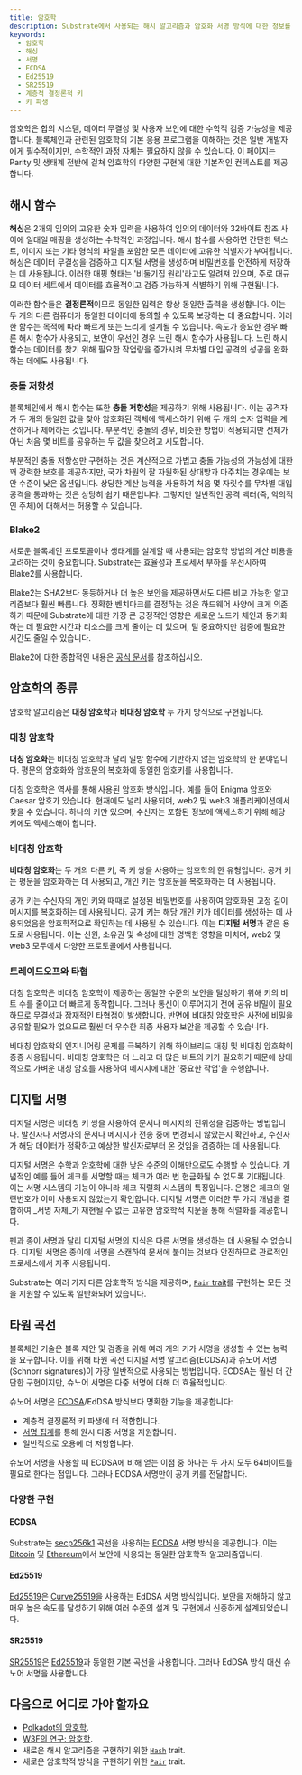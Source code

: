 ```yaml
---
title: 암호학
description: Substrate에서 사용되는 해시 알고리즘과 암호화 서명 방식에 대한 정보를 요약합니다.
keywords:
  - 암호학
  - 해싱
  - 서명
  - ECDSA
  - Ed25519
  - SR25519
  - 계층적 결정론적 키
  - 키 파생
---
```


암호학은 합의 시스템, 데이터 무결성 및 사용자 보안에 대한 수학적 검증 가능성을 제공합니다. 블록체인과 관련된 암호학의 기본 응용 프로그램을 이해하는 것은 일반 개발자에게 필수적이지만, 수학적인 과정 자체는 필요하지 않을 수 있습니다. 이 페이지는 Parity 및 생태계 전반에 걸쳐 암호학의 다양한 구현에 대한 기본적인 컨텍스트를 제공합니다.

## 해시 함수

**해싱**은 2개의 임의의 고유한 숫자 입력을 사용하여 임의의 데이터와 32바이트 참조 사이에 일대일 매핑을 생성하는 수학적인 과정입니다. 해시 함수를 사용하면 간단한 텍스트, 이미지 또는 기타 형식의 파일을 포함한 모든 데이터에 고유한 식별자가 부여됩니다. 해싱은 데이터 무결성을 검증하고 디지털 서명을 생성하며 비밀번호를 안전하게 저장하는 데 사용됩니다. 이러한 매핑 형태는 '비둘기집 원리'라고도 알려져 있으며, 주로 대규모 데이터 세트에서 데이터를 효율적이고 검증 가능하게 식별하기 위해 구현됩니다.

이러한 함수들은 **결정론적**이므로 동일한 입력은 항상 동일한 출력을 생성합니다. 이는 두 개의 다른 컴퓨터가 동일한 데이터에 동의할 수 있도록 보장하는 데 중요합니다. 이러한 함수는 목적에 따라 빠르게 또는 느리게 설계될 수 있습니다. 속도가 중요한 경우 빠른 해시 함수가 사용되고, 보안이 우선인 경우 느린 해시 함수가 사용됩니다. 느린 해시 함수는 데이터를 찾기 위해 필요한 작업량을 증가시켜 무차별 대입 공격의 성공을 완화하는 데에도 사용됩니다.

### 충돌 저항성

블록체인에서 해시 함수는 또한 **충돌 저항성**을 제공하기 위해 사용됩니다. 이는 공격자가 두 개의 동일한 값을 찾아 암호화된 객체에 액세스하기 위해 두 개의 숫자 입력을 계산하거나 제어하는 것입니다. 부분적인 충돌의 경우, 비슷한 방법이 적용되지만 전체가 아닌 처음 몇 비트를 공유하는 두 값을 찾으려고 시도합니다.

부분적인 충돌 저항성만 구현하는 것은 계산적으로 가볍고 충돌 가능성의 가능성에 대한 꽤 강력한 보호를 제공하지만, 국가 차원의 잘 자원화된 상대방과 마주치는 경우에는 보안 수준이 낮은 옵션입니다. 상당한 계산 능력을 사용하여 처음 몇 자릿수를 무차별 대입 공격을 통과하는 것은 상당히 쉽기 때문입니다. 그렇지만 일반적인 공격 벡터(즉, 악의적인 주체)에 대해서는 허용할 수 있습니다.

### Blake2

새로운 블록체인 프로토콜이나 생태계를 설계할 때 사용되는 암호학 방법의 계산 비용을 고려하는 것이 중요합니다. Substrate는 효율성과 프로세서 부하를 우선시하여 Blake2를 사용합니다.

Blake2는 SHA2보다 동등하거나 더 높은 보안을 제공하면서도 다른 비교 가능한 알고리즘보다 훨씬 빠릅니다. 정확한 벤치마크를 결정하는 것은 하드웨어 사양에 크게 의존하기 때문에 Substrate에 대한 가장 큰 긍정적인 영향은 새로운 노드가 체인과 동기화하는 데 필요한 시간과 리소스를 크게 줄이는 데 있으며, 덜 중요하지만 검증에 필요한 시간도 줄일 수 있습니다.

Blake2에 대한 종합적인 내용은 [공식 문서](https://www.blake2.net/blake2.pdf)를 참조하십시오.

## 암호학의 종류

암호학 알고리즘은 **대칭 암호학**과 **비대칭 암호학** 두 가지 방식으로 구현됩니다.

### 대칭 암호학

**대칭 암호화**는 비대칭 암호학과 달리 일방 함수에 기반하지 않는 암호학의 한 분야입니다. 평문의 암호화와 암호문의 복호화에 동일한 암호키를 사용합니다.

대칭 암호학은 역사를 통해 사용된 암호화 방식입니다. 예를 들어 Enigma 암호와 Caesar 암호가 있습니다. 현재에도 널리 사용되며, web2 및 web3 애플리케이션에서 찾을 수 있습니다. 하나의 키만 있으며, 수신자는 포함된 정보에 액세스하기 위해 해당 키에도 액세스해야 합니다.

### 비대칭 암호학

**비대칭 암호화**는 두 개의 다른 키, 즉 키 쌍을 사용하는 암호학의 한 유형입니다. 공개 키는 평문을 암호화하는 데 사용되고, 개인 키는 암호문을 복호화하는 데 사용됩니다.

공개 키는 수신자의 개인 키와 때때로 설정된 비밀번호를 사용하여 암호화된 고정 길이 메시지를 복호화하는 데 사용됩니다. 공개 키는 해당 개인 키가 데이터를 생성하는 데 사용되었음을 암호학적으로 확인하는 데 사용될 수 있습니다. 이는 **디지털 서명**과 같은 용도로 사용됩니다. 이는 신원, 소유권 및 속성에 대한 명백한 영향을 미치며, web2 및 web3 모두에서 다양한 프로토콜에서 사용됩니다.

### 트레이드오프와 타협

대칭 암호학은 비대칭 암호학이 제공하는 동일한 수준의 보안을 달성하기 위해 키의 비트 수를 줄이고 더 빠르게 동작합니다. 그러나 통신이 이루어지기 전에 공유 비밀이 필요하므로 무결성과 잠재적인 타협점이 발생합니다. 반면에 비대칭 암호학은 사전에 비밀을 공유할 필요가 없으므로 훨씬 더 우수한 최종 사용자 보안을 제공할 수 있습니다.

비대칭 암호학의 엔지니어링 문제를 극복하기 위해 하이브리드 대칭 및 비대칭 암호학이 종종 사용됩니다. 비대칭 암호학은 더 느리고 더 많은 비트의 키가 필요하기 때문에 상대적으로 가벼운 대칭 암호를 사용하여 메시지에 대한 '중요한 작업'을 수행합니다.

## 디지털 서명

디지털 서명은 비대칭 키 쌍을 사용하여 문서나 메시지의 진위성을 검증하는 방법입니다. 발신자나 서명자의 문서나 메시지가 전송 중에 변경되지 않았는지 확인하고, 수신자가 해당 데이터가 정확하고 예상한 발신자로부터 온 것임을 검증하는 데 사용됩니다.

디지털 서명은 수학과 암호학에 대한 낮은 수준의 이해만으로도 수행할 수 있습니다. 개념적인 예를 들어 체크를 서명할 때는 체크가 여러 번 현금화될 수 없도록 기대됩니다. 이는 서명 시스템의 기능이 아니라 체크 직렬화 시스템의 특징입니다. 은행은 체크의 일련번호가 이미 사용되지 않았는지 확인합니다. 디지털 서명은 이러한 두 가지 개념을 결합하여 _서명 자체_가 재현될 수 없는 고유한 암호학적 지문을 통해 직렬화를 제공합니다.

펜과 종이 서명과 달리 디지털 서명의 지식은 다른 서명을 생성하는 데 사용될 수 없습니다. 디지털 서명은 종이에 서명을 스캔하여 문서에 붙이는 것보다 안전하므로 관료적인 프로세스에서 자주 사용됩니다.

Substrate는 여러 가지 다른 암호학적 방식을 제공하며, [`Pair` trait](https://paritytech.github.io/substrate/master/sp_core/crypto/trait.Pair.html)를 구현하는 모든 것을 지원할 수 있도록 일반화되어 있습니다.

## 타원 곡선

블록체인 기술은 블록 제안 및 검증을 위해 여러 개의 키가 서명을 생성할 수 있는 능력을 요구합니다. 이를 위해 타원 곡선 디지털 서명 알고리즘(ECDSA)과 슈노어 서명(Schnorr signatures)이 가장 일반적으로 사용되는 방법입니다. ECDSA는 훨씬 더 간단한 구현이지만, 슈노어 서명은 다중 서명에 대해 더 효율적입니다.

슈노어 서명은 [ECDSA](#ecdsa)/EdDSA 방식보다 명확한 기능을 제공합니다:

- 계층적 결정론적 키 파생에 더 적합합니다.
- [서명 집계](https://bitcoincore.org/en/2017/03/23/schnorr-signature-aggregation/)를 통해 원시 다중 서명을 지원합니다.
- 일반적으로 오용에 더 저항합니다.

슈노어 서명을 사용할 때 ECDSA에 비해 얻는 이점 중 하나는 두 가지 모두 64바이트를 필요로 한다는 점입니다. 그러나 ECDSA 서명만이 공개 키를 전달합니다.

### 다양한 구현

#### ECDSA

Substrate는 [secp256k1](https://en.bitcoin.it/wiki/Secp256k1) 곡선을 사용하는 [ECDSA](https://en.wikipedia.org/wiki/Elliptic_Curve_Digital_Signature_Algorithm) 서명 방식을 제공합니다. 이는 [Bitcoin](https://en.wikipedia.org/wiki/Bitcoin) 및 [Ethereum](https://en.wikipedia.org/wiki/Ethereum)에서 보안에 사용되는 동일한 암호학적 알고리즘입니다.

#### Ed25519

[Ed25519](https://en.wikipedia.org/wiki/EdDSA#Ed25519)은 [Curve25519](https://en.wikipedia.org/wiki/Curve25519)을 사용하는 EdDSA 서명 방식입니다.
보안을 저해하지 않고 매우 높은 속도를 달성하기 위해 여러 수준의 설계 및 구현에서 신중하게 설계되었습니다.

#### SR25519

[SR25519](https://research.web3.foundation/Polkadot/security/keys/accounts-more)은 [Ed25519](#ed25519)과 동일한 기본 곡선을 사용합니다.
그러나 EdDSA 방식 대신 슈노어 서명을 사용합니다.

## 다음으로 어디로 가야 할까요

- [Polkadot의 암호학](https://wiki.polkadot.network/docs/en/learn-cryptography).
- [W3F의 연구: 암호학](https://research.web3.foundation/crypto).
- 새로운 해시 알고리즘을 구현하기 위한 [`Hash`](https://paritytech.github.io/substrate/master/sp_runtime/traits/trait.Hash.html) trait.
- 새로운 암호학적 방식을 구현하기 위한 [`Pair`](https://paritytech.github.io/substrate/master/sp_core/crypto/trait.Pair.html) trait.